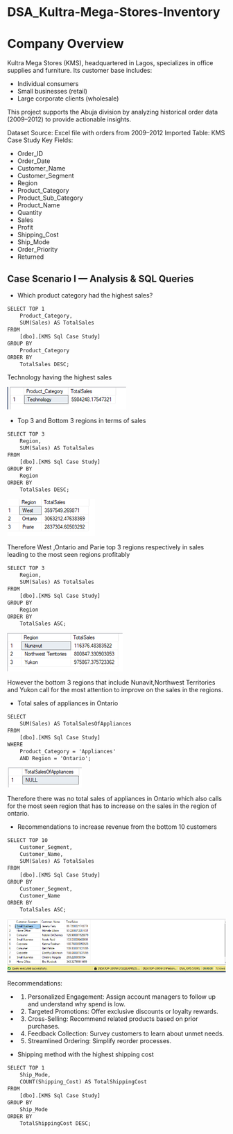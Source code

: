 # DSA_Kultra-Mega-Stores-Inventory
# Company Overview
Kultra Mega Stores (KMS), headquartered in Lagos, specializes in office supplies and furniture. Its customer base includes:
- Individual consumers
- Small businesses (retail)
- Large corporate clients (wholesale)
  
This project supports the Abuja division by analyzing historical order data (2009–2012) to provide actionable insights.


 Dataset
Source: Excel file with orders from 2009–2012
Imported Table: KMS Case Study
Key Fields:
- Order_ID
- Order_Date
- Customer_Name
- Customer_Segment
- Region
- Product_Category
- Product_Sub_Category
- Product_Name
- Quantity
- Sales
- Profit
- Shipping_Cost
- Ship_Mode
- Order_Priority
- Returned

## Case Scenario I — Analysis & SQL Queries

- Which product category had the highest sales?

```
SELECT TOP 1
    Product_Category,
    SUM(Sales) AS TotalSales
FROM 
    [dbo].[KMS Sql Case Study]
GROUP BY 
    Product_Category
ORDER BY 
    TotalSales DESC;

```
Technology having the highest sales 

 ![Line graph](https://github.com/sharifahstella/DSA_Kultra-Mega-Stores-Inventory/blob/main/cate.PNG) 

- Top 3 and Bottom 3 regions in terms of sales

```
SELECT TOP 3
    Region,
    SUM(Sales) AS TotalSales
FROM 
    [dbo].[KMS Sql Case Study]
GROUP BY 
    Region
ORDER BY 
    TotalSales DESC;

```
![Line graph](https://github.com/sharifahstella/DSA_Kultra-Mega-Stores-Inventory/blob/main/top3.PNG) 

Therefore West ,Ontario and Parie top 3 regions respectively in sales leading to the most seen regions profitably
```
SELECT TOP 3
    Region,
    SUM(Sales) AS TotalSales
FROM 
    [dbo].[KMS Sql Case Study]
GROUP BY 
    Region
ORDER BY 
    TotalSales ASC;

```
![Line graph](https://github.com/sharifahstella/DSA_Kultra-Mega-Stores-Inventory/blob/main/bottom3.PNG) 

However the bottom 3 regions that include Nunavit,Northwest Territories and Yukon call for the most attention to improve on the sales in the regions.

- Total sales of appliances in Ontario

```
SELECT
    SUM(Sales) AS TotalSalesOfAppliances
FROM 
    [dbo].[KMS Sql Case Study]
WHERE 
    Product_Category = 'Appliances'
    AND Region = 'Ontario';

```
![Line graph](https://github.com/sharifahstella/DSA_Kultra-Mega-Stores-Inventory/blob/main/null.PNG) 

Therefore there was no total sales of appliances in Ontario which also calls for the most seen region that has to increase on the sales in the region of ontario.

- Recommendations to increase revenue from the bottom 10 customers

```
SELECT TOP 10
    Customer_Segment,
    Customer_Name,
    SUM(Sales) AS TotalSales
FROM 
    [dbo].[KMS Sql Case Study]
GROUP BY 
    Customer_Segment,
    Customer_Name
ORDER BY 
    TotalSales ASC;

```
![Line graph](https://github.com/sharifahstella/DSA_Kultra-Mega-Stores-Inventory/blob/main/cate2.PNG)  

Recommendations:
- 1. Personalized Engagement: Assign account managers to follow up and understand why spend is low.
- 2. Targeted Promotions: Offer exclusive discounts or loyalty rewards.
- 3. Cross-Selling: Recommend related products based on prior purchases.
- 4. Feedback Collection: Survey customers to learn about unmet needs.
- 5. Streamlined Ordering: Simplify reorder processes.
 
- Shipping method with the highest shipping cost

```
SELECT TOP 1
    Ship_Mode,
    COUNT(Shipping_Cost) AS TotalShippingCost
FROM 
    [dbo].[KMS Sql Case Study]
GROUP BY 
    Ship_Mode
ORDER BY 
    TotalShippingCost DESC;

```
